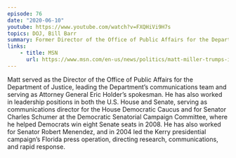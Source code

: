 ```yaml
---
episode: 76
date: "2020-06-10"
youtube: https://www.youtube.com/watch?v=FXQHiVi9H7s
topics: DOJ, Bill Barr
summary: Former Director of the Office of Public Affairs for the Department of Justice
links:
    - title: MSN
      url: https://www.msn.com/en-us/news/politics/matt-miller-trumps-inability-to-find-top-tier-legal-council-is-harming-his-argument/vi-AAK47Iq
---
```


Matt served as the Director of the Office of Public Affairs for the Department of Justice, leading the Department’s communications team and serving as Attorney General Eric Holder’s spokesman. He has also worked in leadership positions in both the U.S. House and Senate, serving as communications director for the House Democratic Caucus and for Senator Charles Schumer at the Democratic Senatorial Campaign Committee, where he helped Democrats win eight Senate seats in 2008. He has also worked for Senator Robert Menendez, and in 2004 led the Kerry presidential campaign’s Florida press operation, directing research, communications, and rapid response.

